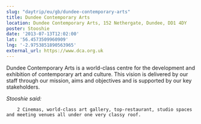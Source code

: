 ```yaml
---
slug: "daytrip/eu/gb/dundee-contemporary-arts"
title: Dundee Contemporary Arts
location: Dundee Contemporary Arts, 152 Nethergate, Dundee, DD1 4DY
poster: Stooshie
date: '2013-07-13T12:02:00'
lat: '56.4573509960909'
lng: '-2.9753851890563965'
external_url: https://www.dca.org.uk
---
```


Dundee Contemporary Arts is a world-class centre for the development and exhibition of contemporary art and culture. This vision is delivered by our staff through our mission, aims and objectives and is supported by our key stakeholders.

<em>Stooshie said:</em>

        2 Cinemas, world-class art gallery, top-restaurant, studio spaces and meeting venues all under one very classy roof.
